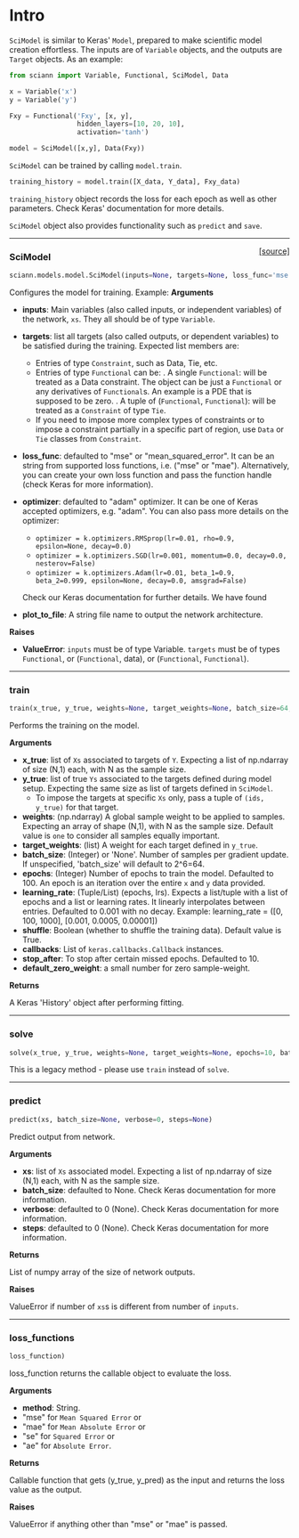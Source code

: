 # Intro

`SciModel` is similar to Keras' `Model`, prepared to make scientific model creation effortless. 
The inputs are of `Variable` objects, and the outputs are `Target` objects.
As an example:  

```python
from sciann import Variable, Functional, SciModel, Data

x = Variable('x')
y = Variable('y')

Fxy = Functional('Fxy', [x, y], 
                 hidden_layers=[10, 20, 10],
                 activation='tanh')

model = SciModel([x,y], Data(Fxy))
```

`SciModel` can be trained by calling `model.train`. 

```python
training_history = model.train([X_data, Y_data], Fxy_data)
```

`training_history` object records the loss for each epoch as well as other parameters. 
Check Keras' documentation for more details.   

`SciModel` object also provides functionality such as `predict` and `save`.  

---

<span style="float:right;">[[source]](https://github.com/sciann/sciann/tree/master/sciann/models/model.py#L18)</span>
### SciModel

```python
sciann.models.model.SciModel(inputs=None, targets=None, loss_func='mse', optimizer='adam', plot_to_file=None)
```

Configures the model for training.
Example:
__Arguments__

- __inputs__: Main variables (also called inputs, or independent variables) of the network, `xs`.
    They all should be of type `Variable`.
- __targets__: list all targets (also called outputs, or dependent variables)
    to be satisfied during the training. Expected list members are:
    - Entries of type `Constraint`, such as Data, Tie, etc.
    - Entries of type `Functional` can be:
        . A single `Functional`: will be treated as a Data constraint.
            The object can be just a `Functional` or any derivatives of `Functional`s.
            An example is a PDE that is supposed to be zero.
        . A tuple of (`Functional`, `Functional`): will be treated as a `Constraint` of type `Tie`.
    - If you need to impose more complex types of constraints or
        to impose a constraint partially in a specific part of region,
        use `Data` or `Tie` classes from `Constraint`.
- __loss_func__: defaulted to "mse" or "mean_squared_error".
    It can be an string from supported loss functions, i.e. ("mse" or "mae").
    Alternatively, you can create your own loss function and
    pass the function handle (check Keras for more information).
- __optimizer__: defaulted to "adam" optimizer.
    It can be one of Keras accepted optimizers, e.g. "adam".
    You can also pass more details on the optimizer:
    - `optimizer = k.optimizers.RMSprop(lr=0.01, rho=0.9, epsilon=None, decay=0.0)`
    - `optimizer = k.optimizers.SGD(lr=0.001, momentum=0.0, decay=0.0, nesterov=False)`
    - `optimizer = k.optimizers.Adam(lr=0.01, beta_1=0.9, beta_2=0.999, epsilon=None, decay=0.0, amsgrad=False)`

    Check our Keras documentation for further details. We have found

- __plot_to_file__: A string file name to output the network architecture.

__Raises__

- __ValueError__: `inputs` must be of type Variable.
            `targets` must be of types `Functional`, or (`Functional`, data), or (`Functional`, `Functional`).
    
----

### train


```python
train(x_true, y_true, weights=None, target_weights=None, batch_size=64, epochs=100, learning_rate=0.001, shuffle=True, callbacks=None, stop_after=10, default_zero_weight=1e-10)
```


Performs the training on the model.

__Arguments__

- __x_true__: list of `Xs` associated to targets of `Y`.
    Expecting a list of np.ndarray of size (N,1) each,
    with N as the sample size.
- __y_true__: list of true `Ys` associated to the targets defined during model setup.
    Expecting the same size as list of targets defined in `SciModel`.
    - To impose the targets at specific `Xs` only, pass a tuple of `(ids, y_true)` for that target.
- __weights__: (np.ndarray) A global sample weight to be applied to samples.
    Expecting an array of shape (N,1), with N as the sample size.
    Default value is `one` to consider all samples equally important.
- __target_weights__: (list) A weight for each target defined in `y_true`.
- __batch_size__: (Integer) or 'None'.
    Number of samples per gradient update.
    If unspecified, 'batch_size' will default to 2^6=64.
- __epochs__: (Integer) Number of epochs to train the model.
    Defaulted to 100.
    An epoch is an iteration over the entire `x` and `y`
    data provided.
- __learning_rate__: (Tuple/List) (epochs, lrs).
    Expects a list/tuple with a list of epochs and a list or learning rates.
    It linearly interpolates between entries.
    Defaulted to 0.001 with no decay.
    Example:
        learning_rate = ([0, 100, 1000], [0.001, 0.0005, 0.00001])
- __shuffle__: Boolean (whether to shuffle the training data).
    Default value is True.
- __callbacks__: List of `keras.callbacks.Callback` instances.
- __stop_after__: To stop after certain missed epochs.
    Defaulted to 10.
- __default_zero_weight__: a small number for zero sample-weight.

__Returns__

A Keras 'History' object after performing fitting.
    
----

### solve


```python
solve(x_true, y_true, weights=None, target_weights=None, epochs=10, batch_size=256, shuffle=True, callbacks=None, stop_after=100, default_zero_weight=1e-10)
```


This is a legacy method - please use `train` instead of `solve`.

----

### predict


```python
predict(xs, batch_size=None, verbose=0, steps=None)
```


Predict output from network.

__Arguments__

- __xs__: list of `Xs` associated model.
    Expecting a list of np.ndarray of size (N,1) each,
    with N as the sample size.
- __batch_size__: defaulted to None.
    Check Keras documentation for more information.
- __verbose__: defaulted to 0 (None).
    Check Keras documentation for more information.
- __steps__: defaulted to 0 (None).
    Check Keras documentation for more information.

__Returns__

List of numpy array of the size of network outputs.

__Raises__

ValueError if number of `xs`s is different from number of `inputs`.
    
----

### loss_functions


```python
loss_function)
```


loss_function returns the callable object to evaluate the loss.

__Arguments__

- __method__: String.
- "mse" for `Mean Squared Error` or
- "mae" for `Mean Absolute Error` or
- "se" for `Squared Error` or
- "ae" for `Absolute Error`.

__Returns__

Callable function that gets (y_true, y_pred) as the input and
    returns the loss value as the output.

__Raises__

ValueError if anything other than "mse" or "mae" is passed.
    
